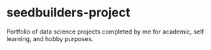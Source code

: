 # seedbuilders-project

Portfolio of data science projects completed by me for academic, self learning, and hobby purposes.
